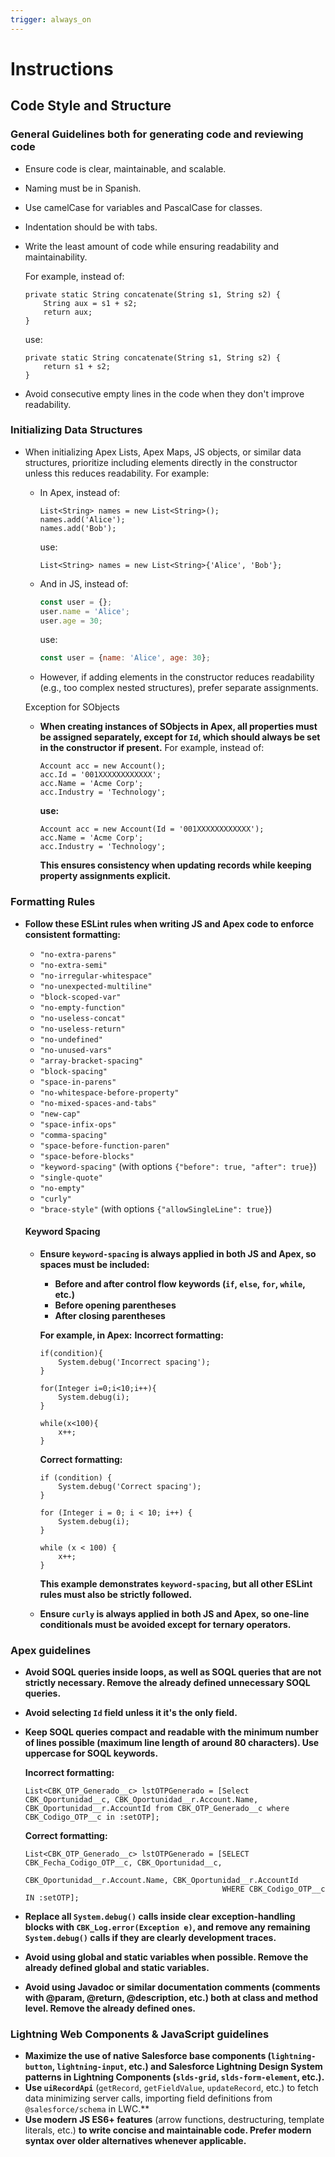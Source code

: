 ```yaml
---
trigger: always_on
---
```


<!-- Author: Marc Pla, IBM Consulting, February 2025 -->
# **Instructions**

## **Code Style and Structure**

### **General Guidelines both for generating code and reviewing code**
- Ensure code is clear, maintainable, and scalable.
- Naming must be in Spanish.
- Use camelCase for variables and PascalCase for classes.
- Indentation should be with tabs.
- Write the least amount of code while ensuring readability and maintainability.

	For example, instead of:
	```apex
	private static String concatenate(String s1, String s2) {
		String aux = s1 + s2;
		return aux;
	}
	```
	use:
	```apex
	private static String concatenate(String s1, String s2) {
		return s1 + s2;
	}
	```
- Avoid consecutive empty lines in the code when they don't improve readability.

### **Initializing Data Structures**
-   When initializing Apex Lists, Apex Maps, JS objects, or similar data structures, prioritize including elements directly in the constructor unless this reduces readability. For example:
	- In Apex, instead of:
		```apex
		List<String> names = new List<String>();
		names.add('Alice');
		names.add('Bob');
		```
		use:
		```apex
		List<String> names = new List<String>{'Alice', 'Bob'};
		```
	- And in JS, instead of:
		```javascript
		const user = {};
		user.name = 'Alice';
		user.age = 30;
		```
		use:
		```javascript
		const user = {name: 'Alice', age: 30};
		```
	- However, if adding elements in the constructor reduces readability (e.g., too complex nested structures), prefer separate assignments.

	Exception for SObjects
	-   **When creating instances of SObjects in Apex, all properties must be assigned separately, except for `Id`, which should always be set in the constructor if present.**
		For example, instead of:
		```apex
		Account acc = new Account();
		acc.Id = '001XXXXXXXXXXXX';
		acc.Name = 'Acme Corp';
		acc.Industry = 'Technology';
		```
		**use:**
		```apex
		Account acc = new Account(Id = '001XXXXXXXXXXXX');
		acc.Name = 'Acme Corp';
		acc.Industry = 'Technology';
		```
		**This ensures consistency when updating records while keeping property assignments explicit.**

### **Formatting Rules**
-   **Follow these ESLint rules when writing JS and Apex code to enforce consistent formatting:**
	- `"no-extra-parens"`
	- `"no-extra-semi"`
	- `"no-irregular-whitespace"`
	- `"no-unexpected-multiline"`
	- `"block-scoped-var"`
	- `"no-empty-function"`
	- `"no-useless-concat"`
	- `"no-useless-return"`
	- `"no-undefined"`
	- `"no-unused-vars"`
	- `"array-bracket-spacing"`
	- `"block-spacing"`
	- `"space-in-parens"`
	- `"no-whitespace-before-property"`
	- `"no-mixed-spaces-and-tabs"`
	- `"new-cap"`
	- `"space-infix-ops"`
	- `"comma-spacing"`
	- `"space-before-function-paren"`
	- `"space-before-blocks"`
	- `"keyword-spacing"` (with options `{"before": true, "after": true}`)
	- `"single-quote"`
	- `"no-empty"`
	- `"curly"`
	- `"brace-style"` (with options `{"allowSingleLine": true}`)

	#### **Keyword Spacing**
	-   **Ensure `keyword-spacing` is always applied in both JS and Apex, so spaces must be included:**
		-   **Before and after control flow keywords (`if`, `else`, `for`, `while`, etc.)**
		-   **Before opening parentheses**
		-   **After closing parentheses**

		**For example, in Apex:**
		**Incorrect formatting:**
		```apex
		if(condition){
			System.debug('Incorrect spacing');
		}

		for(Integer i=0;i<10;i++){
			System.debug(i);
		}

		while(x<100){
			x++;
		}
		```

		**Correct formatting:**
		```apex
		if (condition) {
			System.debug('Correct spacing');
		}

		for (Integer i = 0; i < 10; i++) {
			System.debug(i);
		}

		while (x < 100) {
			x++;
		}
		```
		**This example demonstrates `keyword-spacing`, but all other ESLint rules must also be strictly followed.**
	- **Ensure `curly` is always applied in both JS and Apex, so one-line conditionals must be avoided except for ternary operators.**

### **Apex guidelines**
- **Avoid SOQL queries inside loops, as well as SOQL queries that are not strictly necessary. Remove the already defined unnecessary SOQL queries.**
- **Avoid selecting `Id` field unless it it's the only field.**
- **Keep SOQL queries compact and readable with the minimum number of lines possible (maximum line length of around 80 characters). Use uppercase for SOQL keywords.**

	**Incorrect formatting:**
	```apex
	List<CBK_OTP_Generado__c> lstOTPGenerado = [Select CBK_Oportunidad__c, CBK_Oportunidad__r.Account.Name, CBK_Oportunidad__r.AccountId from CBK_OTP_Generado__c where CBK_Codigo_OTP__c in :setOTP];
	```
	**Correct formatting:**
	```apex
	List<CBK_OTP_Generado__c> lstOTPGenerado = [SELECT CBK_Fecha_Codigo_OTP__c, CBK_Oportunidad__c,
												CBK_Oportunidad__r.Account.Name, CBK_Oportunidad__r.AccountId
												WHERE CBK_Codigo_OTP__c IN :setOTP];
	```

- **Replace all `System.debug()` calls inside clear exception-handling blocks with `CBK_Log.error(Exception e)`, and remove any remaining `System.debug()` calls if they are clearly development traces.**
- **Avoid using global and static variables when possible. Remove the already defined global and static variables.**
- **Avoid using Javadoc or similar documentation comments (comments with @param, @return, @description, etc.) both at class and method level. Remove the already defined ones.**

### **Lightning Web Components & JavaScript guidelines**
- **Maximize the use of native Salesforce base components (`lightning-button`, `lightning-input`, etc.) and Salesforce Lightning Design System patterns in Lightning Components (`slds-grid`, `slds-form-element`, etc.).**
- **Use `uiRecordApi`** (`getRecord`, `getFieldValue`, `updateRecord`, etc.) to fetch data minimizing server calls, importing field definitions from `@salesforce/schema` in LWC.**
- **Use modern JS ES6+ features** (arrow functions, destructuring, template literals, etc.) **to write concise and maintainable code. Prefer modern syntax over older alternatives whenever applicable.**